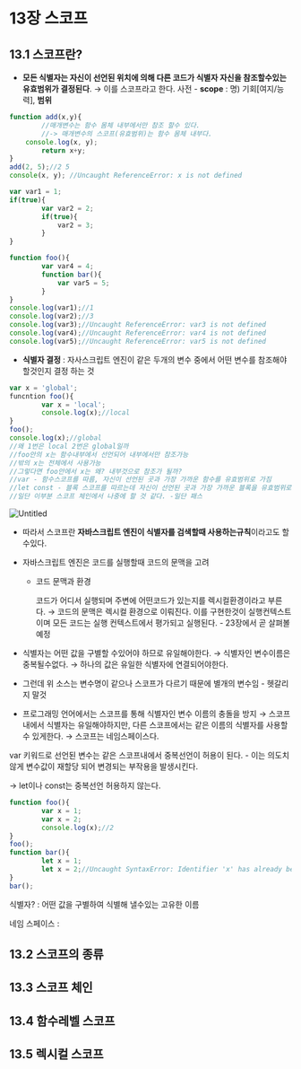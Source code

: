 # 13장 스코프

## 13.1 스코프란?

- **모든 식별자는 자신이 선언된 위치에 의해 다른 코드가 식별자 자신을 참조할수있는 유효범위가 결정된다**. → 이를 스코프라고 한다.
사전 - **scope** : 명) 기회[여지/능력], **범위**

```jsx
function add(x,y){
		//매개변수는 함수 몸체 내부에서만 참조 할수 있다.
		//-> 매개변수의 스코프(유효범위)는 함수 몸체 내부다.
    console.log(x, y);
		return x+y;
}
add(2, 5);//2 5
console(x, y); //Uncaught ReferenceError: x is not defined

var var1 = 1;
if(true){
		var var2 = 2;
		if(true){
			var2 = 3;
		}
}

function foo(){
		var var4 = 4;
		function bar(){
			var var5 = 5;
		}
}
console.log(var1);//1
console.log(var2);//3
console.log(var3);//Uncaught ReferenceError: var3 is not defined
console.log(var4);//Uncaught ReferenceError: var4 is not defined
console.log(var5);//Uncaught ReferenceError: var5 is not defined
```

- **식별자 결정** : 자사스크립트 엔진이 같은 두개의 변수 중에서 어떤 변수를 참조해야할것인지 결정 하는 것

```jsx
var x = 'global';
funcntion foo(){
		var x = 'local';
		console.log(x);//local
}
foo();
console.log(x);//global
//왜 1번은 local 2번은 global일까
//foo안의 x는 함수내부에서 선언되어 내부에서만 참조가능
//밖의 x는 전체에서 사용가능
//그렇다면 foo안에서 x는 왜? 내부것으로 참조가 될까?
//var - 함수스코프를 따름, 자신이 선언된 곳과 가장 가까운 함수를 유효범위로 가짐
//let const - 블록 스코프를 따르는데 자신이 선언된 곳과 가장 가까운 블록을 유효범위로 가짐
//일단 이부분 스코프 체인에서 나중에 할 것 같다. -일단 패스

```

![Untitled](https://s3-us-west-2.amazonaws.com/secure.notion-static.com/b0fdb596-a1d4-485b-8da6-8ca45093959f/Untitled.png)

- 따라서 스코프란 **자바스크립트 엔진이 식별자를 검색할때 사용하는규칙**이라고도 할수있다.
- 자바스크립트 엔진은 코드를 실행할때 코드의 문맥을 고려
    - 코드 문맥과 환경
        
        코드가 어디서 실행되며 주변에 어떤코드가 있는지를 렉시컬환경이라고 부른다.
        → 코드의 문맥은 렉시컬 환경으로 이뤄진다. 이를 구현한것이 실행컨텍스트 이며 모든 코드는 실행 컨텍스트에서 평가되고 실행된다. - 23장에서 곧 살펴볼 예정
        
- 식별자는 어떤 값을 구별할 수있어야 하므로 유일해야한다. → 식별자인 변수이름은 중복될수없다. → 하나의 값은 유일한 식별자에 연결되어야한다.
- 그런데 위 소스는 변수명이 같으나 스코프가 다르기 때문에 별개의 변수임 - 헷갈리지 말것
- 프로그래밍 언어에서는 스코프를 통해 식별자인 변수 이름의 충돌을 방지
→ 스코프내에서 식별자는 유일해야하지만, 다른 스코프에서는 같은 이름의 식별자를 사용할수 있게한다.
→ 스코프는 네임스페이스다.

var 키워드로 선언된 변수는 같은 스코프내에서 중복선언이 허용이 된다. - 이는 의도치않게 변수값이 재할당 되어 변경되는 부작용을 발생시킨다.

→ let이나 const는 중복선언 허용하지 않는다.

```jsx
function foo(){
		var x = 1;
		var x = 2;
		console.log(x);//2
}
foo();
function bar(){
		let x = 1;
		let x = 2;//Uncaught SyntaxError: Identifier 'x' has already been declared
}
bar();
```

식별자? : 어떤 값을 구별하여 식별해 낼수있는 고유한 이름

네임 스페이스 : 

## 13.2 스코프의 종류

## 13.3 스코프 체인

## 13.4 함수레벨 스코프

## 13.5 렉시컬 스코프